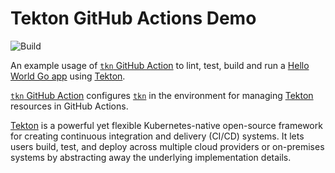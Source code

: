 # Tekton GitHub Actions Demo

![Build](https://github.com/jerop/demo-tkn/actions/workflows/cd.yaml/badge.svg)

An example usage of [`tkn` GitHub Action][tkn-action] to lint, test, build and run a [Hello World Go app](hello.go) 
using [Tekton][tekton]. 

[`tkn` GitHub Action][tkn-action] configures [`tkn`][tkn] in the environment for managing 
[Tekton](https://tekton.dev/) resources in GitHub Actions.

[Tekton][tekton] is a powerful yet flexible Kubernetes-native open-source framework for creating continuous integration 
and delivery (CI/CD) systems. It lets users build, test, and deploy across multiple cloud providers or on-premises 
systems by abstracting away the underlying implementation details.

[tkn-action]: https://github.com/jerop/tkn
[actions]: https://help.github.com/en/categories/automating-your-workflow-with-github-actions
[tekton]: https://tekton.dev/
[tkn]: https://github.com/tektoncd/cli